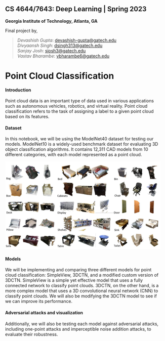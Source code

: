 ## **CS 4644/7643: Deep Learning | Spring 2023**
**Georgia Institute of Technology, Atlanta, GA**

Final project by,

>*Devashish Gupta*: devashish-gupta@gatech.edu\
>*Divyaansh Singh*: dsingh313@gatech.edu\
>*Sanjay Josh*: sjosh3@gatech.edu\
>*Vastav Bharambe*: vbharambe6@gatech.edu

# **Point Cloud Classification**

#### **Introduction**
Point cloud data is an important type of data used in various applications such as autonomous vehicles, robotics, and virtual reality. Point cloud classification refers to the task of assigning a label to a given point cloud based on its features.

#### **Dataset**
In this notebook, we will be using the ModelNet40 dataset for testing our models. ModelNet10 is a widely-used benchmark dataset for evaluating 3D object classification algorithms. It contains 12,311 CAD models from 10 different categories, with each model represented as a point cloud.

![ModelNet](./img/dataset.jpg)

#### **Models**
We will be implementing and comparing three different models for point cloud classification: SimpleView, 3DCTN, and a modified custom version of 3DCTN. SimpleView is a simple yet effective model that uses a fully connected network to classify point clouds. 3DCTN, on the other hand, is a more complex model that uses a 3D convolutional neural network (CNN) to classify point clouds. We will also be modifying the 3DCTN model to see if we can improve its performance.

#### **Adversarial attacks and visualization**
Additionally, we will also be testing each model against adversarial attacks, including one-point attacks and imperceptible noise addition attacks, to evaluate their robustness.






